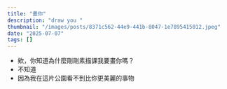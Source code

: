 ```yaml
---
title: "畫你"
description: "draw you "
thumbnail: "/images/posts/8371c562-44e9-441b-8047-1e7895415012.jpeg"
date: "2025-07-07"
tags: []
---
```

- 欸，你知道為什麼剛剛素描課我要畫你嗎？
- 不知道
- 因為我在這片公園看不到比你更美麗的事物
